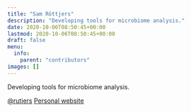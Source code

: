 ```yaml
---
title: "Sam Röttjers"
description: "Developing tools for microbiome analysis."
date: 2020-10-06T08:50:45+00:00
lastmod: 2020-10-06T08:50:45+00:00
draft: false
menu:
  info:
    parent: "contributors"
images: []
---
```


Developing tools for microbiome analysis.

[@rutjers](https://twitter.com/rutjers)
[Personal website](https://rutjers.science/)
